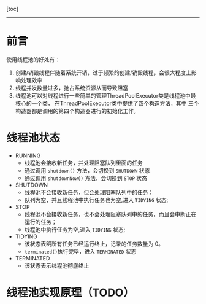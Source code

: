 [toc]

---

# 前言

使用线程池的好处有：

1. 创建/销毁线程伴随着系统开销，过于频繁的创建/销毁线程，会很大程度上影响处理效率 
2. 线程并发数量过多，抢占系统资源从而导致阻塞 
3. 线程池可以对线程进行一些简单的管理ThreadPoolExecutor类是线程池中最核心的一个类， 在ThreadPoolExecutor类中提供了四个构造方法，其中 三个构造器都是调用的第四个构造器进行的初始化工作。 

# 线程池状态

- RUNNING
  - 线程池会接收新任务，并处理阻塞队列里面的任务
  - 通过调用 `shutdown()` 方法，会切换到 `SHUTDOWN` 状态
  - 通过调用 `shutdownNow()` 方法，会切换到 `STOP` 状态
- SHUTDOWN
  - 线程池不会接收新任务，但会处理阻塞队列中的任务； 
  - 队列为空，并且线程池中执行任务也为空,进入 `TIDYING` 状态;
- STOP
  - 线程池不会接收新任务，也不会处理阻塞队列中的任务，而且会中断正在运行的任务； 
  - 线程池中执行任务为空,进入 `TIDYING` 状态;
- TIDYING
  - 该状态表明所有任务已经运行终止，记录的任务数量为 0。 
  - `terminated()`执行完毕，进入 `TERMINATED` 状态
- TERMINATED
  - 该状态表示线程池彻底终止



# 线程池实现原理（TODO）